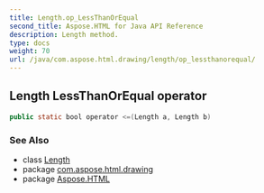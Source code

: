 ```yaml
---
title: Length.op_LessThanOrEqual
second_title: Aspose.HTML for Java API Reference
description: Length method. 
type: docs
weight: 70
url: /java/com.aspose.html.drawing/length/op_lessthanorequal/
---
```

## Length LessThanOrEqual operator

```java
public static bool operator <=(Length a, Length b)
```

### See Also

* class [Length](../)
* package [com.aspose.html.drawing](../../length/)
* package [Aspose.HTML](../../../)
